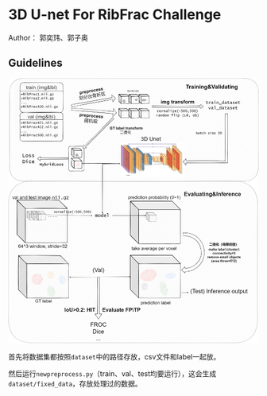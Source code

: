 # 3D U-net For RibFrac Challenge

Author： 郭奕玮、郭子奥

## Guidelines

![img](https://github.com/cantabile-kwok/3D-U-net-for-RibFrac/blob/main/flowchart.png)

首先将数据集都按照`dataset`中的路径存放，csv文件和label一起放。

然后运行`newpreprocess.py`（train、val、test均要运行），这会生成`dataset/fixed_data`，存放处理过的数据。
